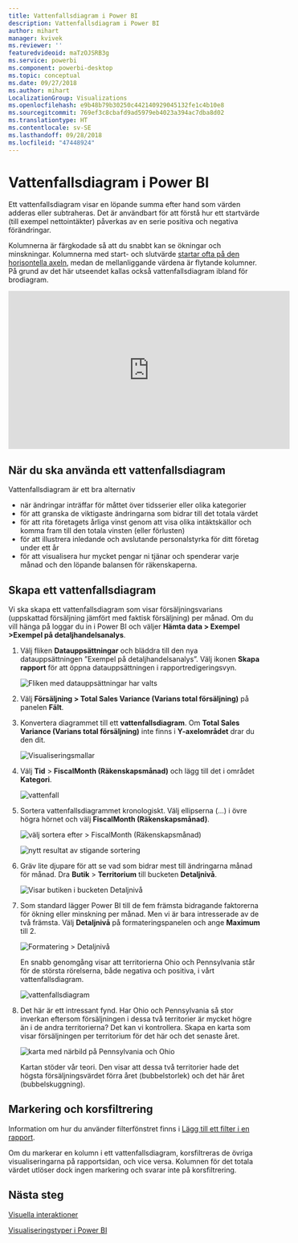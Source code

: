 ```yaml
---
title: Vattenfallsdiagram i Power BI
description: Vattenfallsdiagram i Power BI
author: mihart
manager: kvivek
ms.reviewer: ''
featuredvideoid: maTzOJSRB3g
ms.service: powerbi
ms.component: powerbi-desktop
ms.topic: conceptual
ms.date: 09/27/2018
ms.author: mihart
LocalizationGroup: Visualizations
ms.openlocfilehash: e9b48b79b30250c442140929045132fe1c4b10e8
ms.sourcegitcommit: 769ef3c8cbafd9ad5979eb4023a394ac7dba8d02
ms.translationtype: HT
ms.contentlocale: sv-SE
ms.lasthandoff: 09/28/2018
ms.locfileid: "47448924"
---
```

# <a name="waterfall-charts-in-power-bi"></a>Vattenfallsdiagram i Power BI
Ett vattenfallsdiagram visar en löpande summa efter hand som värden adderas eller subtraheras. Det är användbart för att förstå hur ett startvärde (till exempel nettointäkter) påverkas av en serie positiva och negativa förändringar.

Kolumnerna är färgkodade så att du snabbt kan se ökningar och minskningar. Kolumnerna med start- och slutvärde [startar ofta på den horisontella axeln](https://support.office.com/article/Create-a-waterfall-chart-in-Office-2016-for-Windows-8de1ece4-ff21-4d37-acd7-546f5527f185#BKMK_Float "startar ofta på den horisontella axeln"), medan de mellanliggande värdena är flytande kolumner. På grund av det här utseendet kallas också vattenfallsdiagram ibland för brodiagram.

<iframe width="560" height="315" src="https://www.youtube.com/embed/qKRZPBnaUXM" frameborder="0" allow="autoplay; encrypted-media" allowfullscreen></iframe>

## <a name="when-to-use-a-waterfall-chart"></a>När du ska använda ett vattenfallsdiagram
Vattenfallsdiagram är ett bra alternativ

* när ändringar inträffar för måttet över tidsserier eller olika kategorier
* för att granska de viktigaste ändringarna som bidrar till det totala värdet
* för att rita företagets årliga vinst genom att visa olika intäktskällor och komma fram till den totala vinsten (eller förlusten)
* för att illustrera inledande och avslutande personalstyrka för ditt företag under ett år
* för att visualisera hur mycket pengar ni tjänar och spenderar varje månad och den löpande balansen för räkenskaperna. 

## <a name="create-a-waterfall-chart"></a>Skapa ett vattenfallsdiagram
Vi ska skapa ett vattenfallsdiagram som visar försäljningsvarians (uppskattad försäljning jämfört med faktisk försäljning) per månad. Om du vill hänga på loggar du in i Power BI och väljer **Hämta data \> Exempel \>Exempel på detaljhandelsanalys**. 

1. Välj fliken **Datauppsättningar** och bläddra till den nya datauppsättningen ”Exempel på detaljhandelsanalys”.  Välj ikonen **Skapa rapport** för att öppna datauppsättningen i rapportredigeringsvyn. 
   
    ![Fliken med datauppsättningar har valts](media/power-bi-visualization-waterfall-charts/power-bi-waterfall-report.png)
2. Välj **Försäljning \> Total Sales Variance (Varians total försäljning)** på panelen **Fält**. 
3. Konvertera diagrammet till ett **vattenfallsdiagram**. Om **Total Sales Variance (Varians total försäljning)** inte finns i **Y-axelområdet** drar du den dit.
   
    ![Visualiseringsmallar](media/power-bi-visualization-waterfall-charts/convertwaterfall.png)
4. Välj **Tid** \> **FiscalMonth (Räkenskapsmånad)** och lägg till det i området **Kategori**. 
   
    ![vattenfall](media/power-bi-visualization-waterfall-charts/power-bi-waterfall.png)
5. Sortera vattenfallsdiagrammet kronologiskt. Välj ellipserna (...) i övre högra hörnet och välj **FiscalMonth (Räkenskapsmånad)**.
   
    ![välj sortera efter > FiscalMonth (Räkenskapsmånad)](media/power-bi-visualization-waterfall-charts/power-bi-sort-by.png)
   
    ![nytt resultat av stigande sortering](media/power-bi-visualization-waterfall-charts/power-bi-waterfall-sorted.png)
6. Gräv lite djupare för att se vad som bidrar mest till ändringarna månad för månad. Dra **Butik** > **Territorium** till bucketen **Detaljnivå**.
   
    ![Visar butiken i bucketen Detaljnivå](media/power-bi-visualization-waterfall-charts/power-bi-waterfall-breakdown.png)
7. Som standard lägger Power BI till de fem främsta bidragande faktorerna för ökning eller minskning per månad. Men vi är bara intresserade av de två främsta.  Välj **Detaljnivå** på formateringspanelen och ange **Maximum** till 2.
   
    ![Formatering > Detaljnivå](media/power-bi-visualization-waterfall-charts/power-bi-waterfall-breakdown-maximum.png)
   
    En snabb genomgång visar att territorierna Ohio och Pennsylvania står för de största rörelserna, både negativa och positiva, i vårt vattenfallsdiagram. 
   
    ![vattenfallsdiagram](media/power-bi-visualization-waterfall-charts/power-bi-waterfall-axis.png)
8. Det här är ett intressant fynd. Har Ohio och Pennsylvania så stor inverkan eftersom försäljningen i dessa två territorier är mycket högre än i de andra territorierna?  Det kan vi kontrollera. Skapa en karta som visar försäljningen per territorium för det här och det senaste året.  
   
    ![karta med närbild på Pennsylvania och Ohio](media/power-bi-visualization-waterfall-charts/power-bi-map.png)
   
    Kartan stöder vår teori.  Den visar att dessa två territorier hade det högsta försäljningsvärdet förra året (bubbelstorlek) och det här året (bubbelskuggning).

## <a name="highlighting-and-cross-filtering"></a>Markering och korsfiltrering
Information om hur du använder filterfönstret finns i [Lägg till ett filter i en rapport](../power-bi-report-add-filter.md).

Om du markerar en kolumn i ett vattenfallsdiagram, korsfiltreras de övriga visualiseringarna på rapportsidan, och vice versa. Kolumnen för det totala värdet utlöser dock ingen markering och svarar inte på korsfiltrering.

## <a name="next-steps"></a>Nästa steg

[Visuella interaktioner](../service-reports-visual-interactions.md)

[Visualiseringstyper i Power BI](power-bi-visualization-types-for-reports-and-q-and-a.md)